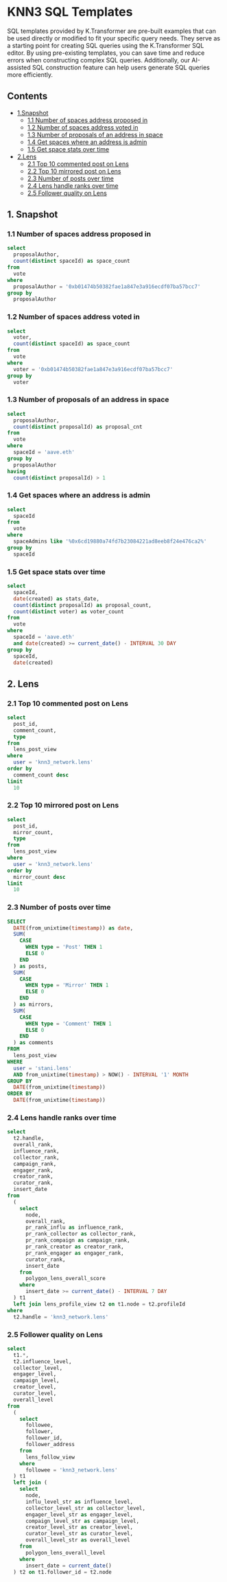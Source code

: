 # KNN3 SQL Templates
SQL templates provided by K.Transformer are pre-built examples that can be used directly or modified to fit your specific query needs. They serve as a starting point for creating SQL queries using the K.Transformer SQL editor. By using pre-existing templates, you can save time and reduce errors when constructing complex SQL queries. Additionally, our AI-assisted SQL construction feature can help users generate SQL queries more efficiently.
## Contents
  - [1.Snapshot](#1-snapshot)
    - [1.1 Number of spaces address proposed in](#11-number-of-spaces-address-proposed-in)
    - [1.2 Number of spaces address voted in](#12-number-of-spaces-address-voted-in)
    - [1.3 Number of proposals of an address in space](#13-number-of-proposals-of-an-address-in-space)
    - [1.4 Get spaces where an address is admin](#14-get-spaces-where-an-address-is-admin)
    - [1.5 Get space stats over time](#15-get-space-stats-over-time)
  - [2.Lens](#2-lens)
    - [2.1 Top 10 commented post on Lens](#21-top-10-commented-post-on-lens)
    - [2.2 Top 10 mirrored post on Lens](#22-top-10-mirrored-post-on-lens)
    - [2.3 Number of posts over time](#23-number-of-posts-over-time)
    - [2.4 Lens handle ranks over time](#24-lens-handle-ranks-over-time)
    - [2.5 Follower quality on Lens](#25-follower-quality-on-lens)

## 1. Snapshot
### 1.1 Number of spaces address proposed in
``` sql
select
  proposalAuthor,
  count(distinct spaceId) as space_count
from
  vote
where
  proposalAuthor = '0xb01474b50382fae1a847e3a916ecdf07ba57bcc7'
group by
  proposalAuthor 
```
### 1.2 Number of spaces address voted in
``` sql
select
  voter,
  count(distinct spaceId) as space_count
from
  vote
where
  voter = '0xb01474b50382fae1a847e3a916ecdf07ba57bcc7'
group by
  voter
```
### 1.3 Number of proposals of an address in space
``` sql
select
  proposalAuthor,
  count(distinct proposalId) as proposal_cnt
from
  vote
where
  spaceId = 'aave.eth'
group by
  proposalAuthor
having
  count(distinct proposalId) > 1
```
### 1.4 Get spaces where an address is admin
``` sql
select
  spaceId
from
  vote
where
  spaceAdmins like '%0x6cd19880a74fd7b23084221ad8eeb8f24e476ca2%'
group by
  spaceId
``` 
### 1.5 Get space stats over time
``` sql
select
  spaceId,
  date(created) as stats_date,
  count(distinct proposalId) as proposal_count,
  count(distinct voter) as voter_count
from
  vote
where
  spaceId = 'aave.eth'
  and date(created) >= current_date() - INTERVAL 30 DAY
group by
  spaceId,
  date(created)
```

## 2. Lens
### 2.1 Top 10 commented post on Lens
``` sql
select
  post_id,
  comment_count,
  type
from
  lens_post_view
where
  user = 'knn3_network.lens'
order by
  comment_count desc
limit
  10
```

### 2.2 Top 10 mirrored post on Lens
``` sql
select
  post_id,
  mirror_count,
  type
from
  lens_post_view
where
  user = 'knn3_network.lens'
order by
  mirror_count desc
limit
  10
```

### 2.3 Number of posts over time
``` sql
SELECT
  DATE(from_unixtime(timestamp)) as date,
  SUM(
    CASE
      WHEN type = 'Post' THEN 1
      ELSE 0
    END
  ) as posts,
  SUM(
    CASE
      WHEN type = 'Mirror' THEN 1
      ELSE 0
    END
  ) as mirrors,
  SUM(
    CASE
      WHEN type = 'Comment' THEN 1
      ELSE 0
    END
  ) as comments
FROM
  lens_post_view
WHERE
  user = 'stani.lens'
  AND from_unixtime(timestamp) > NOW() - INTERVAL '1' MONTH
GROUP BY
  DATE(from_unixtime(timestamp))
ORDER BY
  DATE(from_unixtime(timestamp))
```
### 2.4 Lens handle ranks over time
``` sql
select
  t2.handle,
  overall_rank,
  influence_rank,
  collector_rank,
  campaign_rank,
  engager_rank,
  creator_rank,
  curator_rank,
  insert_date
from
  (
    select
      node,
      overall_rank,
      pr_rank_influ as influence_rank,
      pr_rank_collector as collector_rank,
      pr_rank_compaign as campaign_rank,
      pr_rank_creator as creator_rank,
      pr_rank_engager as engager_rank,
      curator_rank,
      insert_date
    from
      polygon_lens_overall_score
    where
      insert_date >= current_date() - INTERVAL 7 DAY
  ) t1
  left join lens_profile_view t2 on t1.node = t2.profileId
where
  t2.handle = 'knn3_network.lens'
```

### 2.5 Follower quality on Lens
``` sql
select
  t1.*,
  t2.influence_level,
  collector_level,
  engager_level,
  campaign_level,
  creator_level,
  curator_level,
  overall_level
from
  (
    select
      followee,
      follower,
      follower_id,
      follower_address
    from
      lens_follow_view
    where
      followee = 'knn3_network.lens'
  ) t1
  left join (
    select
      node,
      influ_level_str as influence_level,
      collector_level_str as collector_level,
      engager_level_str as engager_level,
      compaign_level_str as campaign_level,
      creator_level_str as creator_level,
      curator_level_str as curator_level,
      overall_level_str as overall_level
    from
      polygon_lens_overall_level
    where
      insert_date = current_date()
  ) t2 on t1.follower_id = t2.node
```